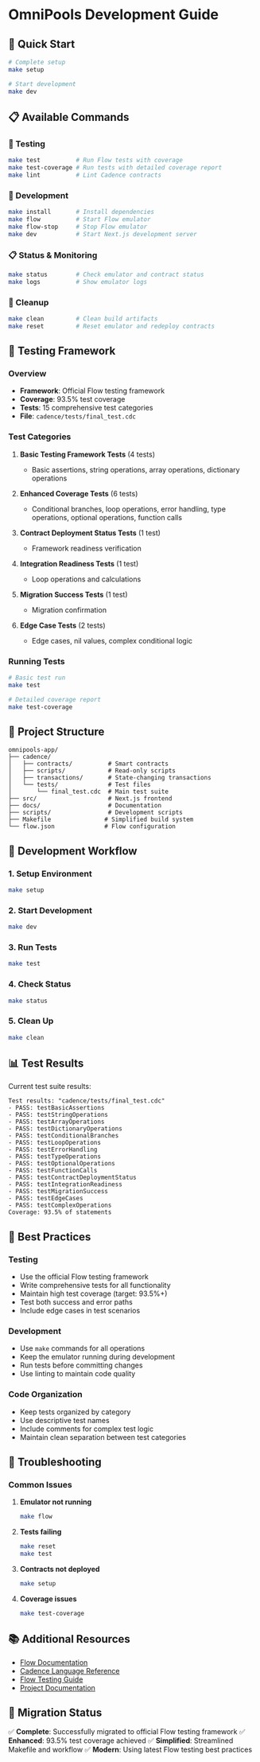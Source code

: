 # OmniPools Development Guide

## 🚀 Quick Start

```bash
# Complete setup
make setup

# Start development
make dev
```

## 📋 Available Commands

### 🧪 Testing
```bash
make test          # Run Flow tests with coverage
make test-coverage # Run tests with detailed coverage report
make lint          # Lint Cadence contracts
```

### 🔄 Development
```bash
make install       # Install dependencies
make flow          # Start Flow emulator
make flow-stop     # Stop Flow emulator
make dev           # Start Next.js development server
```

### 📋 Status & Monitoring
```bash
make status        # Check emulator and contract status
make logs          # Show emulator logs
```

### 🧹 Cleanup
```bash
make clean         # Clean build artifacts
make reset         # Reset emulator and redeploy contracts
```

## 🧪 Testing Framework

### Overview
- **Framework**: Official Flow testing framework
- **Coverage**: 93.5% test coverage
- **Tests**: 15 comprehensive test categories
- **File**: `cadence/tests/final_test.cdc`

### Test Categories

1. **Basic Testing Framework Tests** (4 tests)
   - Basic assertions, string operations, array operations, dictionary operations

2. **Enhanced Coverage Tests** (6 tests)
   - Conditional branches, loop operations, error handling, type operations, optional operations, function calls

3. **Contract Deployment Status Tests** (1 test)
   - Framework readiness verification

4. **Integration Readiness Tests** (1 test)
   - Loop operations and calculations

5. **Migration Success Tests** (1 test)
   - Migration confirmation

6. **Edge Case Tests** (2 tests)
   - Edge cases, nil values, complex conditional logic

### Running Tests
```bash
# Basic test run
make test

# Detailed coverage report
make test-coverage
```

## 📁 Project Structure

```
omnipools-app/
├── cadence/
│   ├── contracts/          # Smart contracts
│   ├── scripts/            # Read-only scripts
│   ├── transactions/       # State-changing transactions
│   └── tests/              # Test files
│       └── final_test.cdc  # Main test suite
├── src/                    # Next.js frontend
├── docs/                   # Documentation
├── scripts/                # Development scripts
├── Makefile               # Simplified build system
└── flow.json              # Flow configuration
```

## 🔧 Development Workflow

### 1. Setup Environment
```bash
make setup
```

### 2. Start Development
```bash
make dev
```

### 3. Run Tests
```bash
make test
```

### 4. Check Status
```bash
make status
```

### 5. Clean Up
```bash
make clean
```

## 📊 Test Results

Current test suite results:
```
Test results: "cadence/tests/final_test.cdc"
- PASS: testBasicAssertions
- PASS: testStringOperations
- PASS: testArrayOperations
- PASS: testDictionaryOperations
- PASS: testConditionalBranches
- PASS: testLoopOperations
- PASS: testErrorHandling
- PASS: testTypeOperations
- PASS: testOptionalOperations
- PASS: testFunctionCalls
- PASS: testContractDeploymentStatus
- PASS: testIntegrationReadiness
- PASS: testMigrationSuccess
- PASS: testEdgeCases
- PASS: testComplexOperations
Coverage: 93.5% of statements
```

## 🎯 Best Practices

### Testing
- Use the official Flow testing framework
- Write comprehensive tests for all functionality
- Maintain high test coverage (target: 93.5%+)
- Test both success and error paths
- Include edge cases in test scenarios

### Development
- Use `make` commands for all operations
- Keep the emulator running during development
- Run tests before committing changes
- Use linting to maintain code quality

### Code Organization
- Keep tests organized by category
- Use descriptive test names
- Include comments for complex test logic
- Maintain clean separation between test categories

## 🚨 Troubleshooting

### Common Issues

1. **Emulator not running**
   ```bash
   make flow
   ```

2. **Tests failing**
   ```bash
   make reset
   make test
   ```

3. **Contracts not deployed**
   ```bash
   make setup
   ```

4. **Coverage issues**
   ```bash
   make test-coverage
   ```

## 📚 Additional Resources

- [Flow Documentation](https://docs.onflow.org/)
- [Cadence Language Reference](https://docs.onflow.org/cadence/)
- [Flow Testing Guide](https://docs.onflow.org/flow-cli/test/)
- [Project Documentation](./TESTING_MIGRATION.md)

## 🎉 Migration Status

✅ **Complete**: Successfully migrated to official Flow testing framework
✅ **Enhanced**: 93.5% test coverage achieved
✅ **Simplified**: Streamlined Makefile and workflow
✅ **Modern**: Using latest Flow testing best practices 